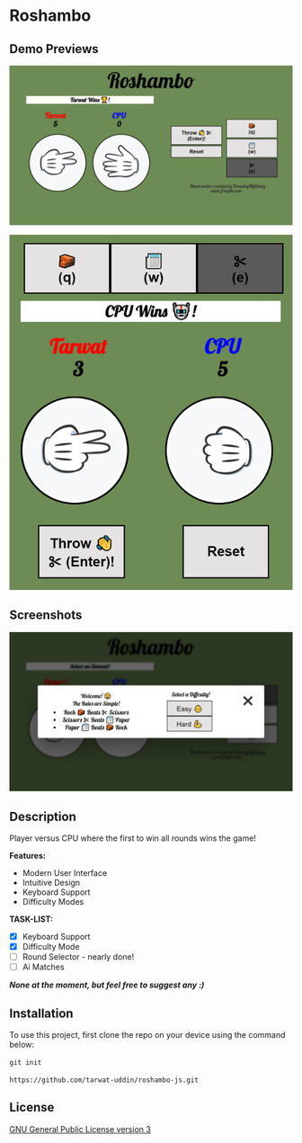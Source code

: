 # Roshambo

## Demo Previews

![Demo preview for desktop](/assets/images/desktop-demo.png)

![Demo preview for mobile](/assets/images/mobile-demo.png)

## Screenshots

![Game startup menu](/assets/images/game-startup.png)

## Description

Player versus CPU where the first to win all rounds wins the game!

**Features:**

- Modern User Interface
- Intuitive Design
- Keyboard Support
- Difficulty Modes

**TASK-LIST:**

- [x] Keyboard Support
- [x] Difficulty Mode
- [ ] Round Selector - nearly done!
- [ ] Ai Matches

**_None at the moment, but feel free to suggest any :)_**

## Installation

To use this project, first clone the repo on your device using the command below:

`git init`

`https://github.com/tarwat-uddin/roshambo-js.git`

## License

[GNU General Public License version 3](https://opensource.org/licenses/GPL-3.0)
